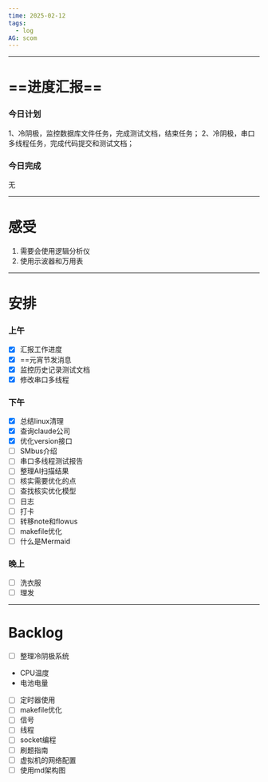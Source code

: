 ```yaml
---
time: 2025-02-12
tags:
  - log
AG: scom
---
```

---
# ==进度汇报==
### 今日计划
1、冷阴极，监控数据库文件任务，完成测试文档，结束任务；
2、冷阴极，串口多线程任务，完成代码提交和测试文档；

### 今日完成
无

--- 
# 感受

1. 需要会使用逻辑分析仪
2. 使用示波器和万用表


--- 
# 安排

### 上午
- [x] 汇报工作进度
- [x] ==元宵节发消息
- [x] 监控历史记录测试文档
- [x] 修改串口多线程

### 下午
- [x] 总结linux清理
- [x] 查询claude公司
- [x] 优化version接口
- [ ] SMbus介绍
- [ ] 串口多线程测试报告
- [ ] 整理AI扫描结果
- [ ] 核实需要优化的点
- [ ] 查找核实优化模型
- [ ] 日志
- [ ] 打卡
- [ ] 转移note和flowus
- [ ] makefile优化
- [ ] 什么是Mermaid

### 晚上
- [ ] 洗衣服
- [ ] 理发

--- 
# Backlog
- [ ] 整理冷阴极系统
- CPU温度
- 电池电量
- [ ] 定时器使用
- [ ] makefile优化
- [ ] 信号
- [ ] 线程
- [ ] socket编程
- [ ] 刷题指南
- [ ] 虚拟机的网络配置
- [ ] 使用md架构图